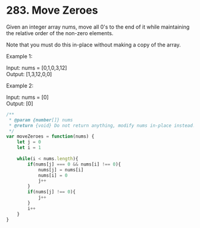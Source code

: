 # 283. Move Zeroes


Given an integer array nums, move all 0's to the end of it while maintaining the relative order of the non-zero elements.

Note that you must do this in-place without making a copy of the array.

 

Example 1:<br>

Input: nums = [0,1,0,3,12]<br>
Output: [1,3,12,0,0]<br>


Example 2: <br>

Input: nums = [0] <br>
Output: [0] <br>



```js
/**
 * @param {number[]} nums
 * @return {void} Do not return anything, modify nums in-place instead.
 */
var moveZeroes = function(nums) {
    let j = 0
    let i = 1
    
    while(i < nums.length){
        if(nums[j] === 0 && nums[i] !== 0){
            nums[j] = nums[i]
            nums[i] = 0
            j++
        }
        if(nums[j] !== 0){
            j++
        }
        i++
    }
}


```